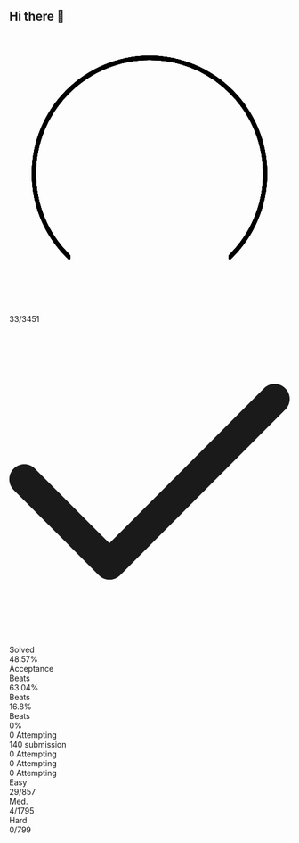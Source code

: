 ## Hi there 👋
<div class="flex w-full gap-2 h-[148px]"><div class="rounded-sd-sm relative flex h-full flex-1 cursor-pointer items-center justify-center overflow-hidden bg-layer-1 dark:bg-dark-layer-1 shadow-[unset]"><div class="relative aspect-[1/1] w-[160px] overflow-hidden"><div class="absolute left-1/2 top-1/2 h-[113%] w-[113%] translate-x-[-50%] translate-y-[-44%]"><svg viewBox="0 0 100 100" xmlns="http://www.w3.org/2000/svg" class="absolute left-0 top-0 h-full w-full fill-transparent"><defs><clipPath id="bar-mask"><path fill-rule="evenodd" clip-rule="evenodd" d="M21.3622 21.3622C5.54592 37.1784 5.54592 62.8216 21.3622 78.6378C21.9479 79.2236 21.9479 80.1734 21.3622 80.7591C20.7764 81.3449 19.8266 81.3449 19.2408 80.7591C2.25303 63.7713 2.25303 36.2287 19.2408 19.2409C36.2286 2.25305 63.7713 2.25305 80.7591 19.2409C97.7469 36.2287 97.7469 63.7713 80.7591 80.7591C80.1733 81.3449 79.2236 81.3449 78.6378 80.7591C78.052 80.1734 78.052 79.2236 78.6378 78.6378C94.454 62.8216 94.454 37.1784 78.6378 21.3622C62.8216 5.54594 37.1784 5.54594 21.3622 21.3622Z"></path></clipPath></defs><g clip-path="url(#bar-mask)"><g class="duration-400 origin-center translate-x-0 transition-all ease-[cubic-bezier(.6,1.37,.81,.97)]" style="--tw-rotate:225deg"><circle cx="50" cy="50" r="42" class="fill-transparent qa_6R duration-400 transition-all ease-[cubic-bezier(.6,1.37,.81,.97)] stroke-sd-easy/20" style="stroke-width: 3; stroke-linecap: round; stroke-dasharray: 46.2199, 217.78; stroke-dashoffset: 66;"></circle><circle cx="50" cy="50" r="42" class="fill-transparent qa_6R duration-400 transition-all ease-[cubic-bezier(.6,1.37,.81,.97)] stroke-sd-easy" style="stroke-width: 3; stroke-linecap: round; stroke-dasharray: 1.56403, 262.436; stroke-dashoffset: 66;"></circle></g><g class="duration-400 origin-center translate-x-0 transition-all ease-[cubic-bezier(.6,1.37,.81,.97)]" style="--tw-rotate: 296.1271225731672deg;"><circle cx="50" cy="50" r="42" class="fill-transparent qa_6R duration-400 transition-all ease-[cubic-bezier(.6,1.37,.81,.97)] stroke-sd-medium/20" style="stroke-width: 3; stroke-linecap: round; stroke-dasharray: 96.8083, 167.192; stroke-dashoffset: 66;"></circle><circle cx="50" cy="50" r="42" class="fill-transparent qa_6R duration-400 transition-all ease-[cubic-bezier(.6,1.37,.81,.97)] stroke-sd-medium" style="stroke-width: 3; stroke-linecap: round; stroke-dasharray: 0.215729, 263.784; stroke-dashoffset: 66;"></circle></g><g class="duration-400 origin-center translate-x-0 transition-all ease-[cubic-bezier(.6,1.37,.81,.97)]" style="--tw-rotate: 436.2384236453202deg;"><circle cx="50" cy="50" r="42" class="fill-transparent qa_6R duration-400 transition-all ease-[cubic-bezier(.6,1.37,.81,.97)] stroke-sd-hard/20" style="stroke-width: 3; stroke-linecap: round; stroke-dasharray: 43.0918, 220.908; stroke-dashoffset: 66;"></circle><circle cx="50" cy="50" r="42" class="fill-transparent qa_6R aH1ck duration-400 transition-all ease-[cubic-bezier(.6,1.37,.81,.97)] stroke-sd-hard" style="stroke-width:3;stroke-linecap:round;stroke-dasharray:0 264;stroke-dashoffset:66"></circle></g></g></svg></div><div class="absolute inset-0"><div class="text-sd-foreground pointer-events-none absolute left-1/2 top-1/2 flex -translate-x-1/2 -translate-y-1/2 flex-col items-center gap-0.5 text-sm transition-opacity duration-200 opacity-100 delay-200"><div><span class="text-[30px] font-semibold leading-[32px]">33</span><span>/<!-- -->3451</span></div><div class="relative"><div class="text-[12px] leading-[normal] p-[1px] before:block before:h-3 before:w-3 text-sd-success absolute right-[calc(100%+2px)] top-1/2 -translate-y-1/2"><svg aria-hidden="true" focusable="false" data-prefix="far" data-icon="check" class="svg-inline--fa fa-check absolute left-1/2 top-1/2 -translate-x-1/2 -translate-y-1/2" role="img" xmlns="http://www.w3.org/2000/svg" viewBox="0 0 448 512"><path fill="currentColor" d="M441 103c9.4 9.4 9.4 24.6 0 33.9L177 401c-9.4 9.4-24.6 9.4-33.9 0L7 265c-9.4-9.4-9.4-24.6 0-33.9s24.6-9.4 33.9 0l119 119L407 103c9.4-9.4 24.6-9.4 33.9 0z"></path></svg></div>Solved</div></div><div class="text-sd-foreground pointer-events-none absolute left-1/2 top-1/2 flex -translate-x-1/2 -translate-y-1/2 flex-col items-center gap-0.5 text-sm transition-opacity duration-200 opacity-0"><div><span class="text-[30px] font-semibold leading-[32px]">48</span><span>.57<!-- -->%</span></div><div>Acceptance</div></div><div class="text-sd-foreground pointer-events-none absolute left-1/2 top-1/2 flex -translate-x-1/2 -translate-y-1/2 flex-col items-center gap-0.5 text-sm transition-opacity duration-200 opacity-0"><div>Beats</div><div><span class="text-[30px] font-semibold leading-[32px]">63</span><span>.04<!-- -->%</span></div></div><div class="text-sd-foreground pointer-events-none absolute left-1/2 top-1/2 flex -translate-x-1/2 -translate-y-1/2 flex-col items-center gap-0.5 text-sm transition-opacity duration-200 opacity-0"><div>Beats</div><div><span class="text-[30px] font-semibold leading-[32px]">16</span><span>.8<!-- -->%</span></div></div><div class="text-sd-foreground pointer-events-none absolute left-1/2 top-1/2 flex -translate-x-1/2 -translate-y-1/2 flex-col items-center gap-0.5 text-sm transition-opacity duration-200 opacity-0"><div>Beats</div><div><span class="text-[30px] font-semibold leading-[32px]">0</span><span><!-- -->%</span></div></div><div class="text-sd-muted-foreground absolute bottom-[5%] left-1/2 -translate-x-1/2 whitespace-nowrap text-xs transition-opacity duration-200 opacity-100 delay-200"><span class="font-semibold">0</span><span> <!-- -->Attempting</span></div><div class="text-sd-muted-foreground absolute bottom-[5%] left-1/2 -translate-x-1/2 whitespace-nowrap text-xs transition-opacity duration-200 opacity-0"><span class="font-semibold">140</span><span> <!-- -->submission</span></div><div class="text-sd-muted-foreground absolute bottom-[5%] left-1/2 -translate-x-1/2 whitespace-nowrap text-xs transition-opacity duration-200 opacity-0"><span class="font-semibold">0</span><span> <!-- -->Attempting</span></div><div class="text-sd-muted-foreground absolute bottom-[5%] left-1/2 -translate-x-1/2 whitespace-nowrap text-xs transition-opacity duration-200 opacity-0"><span class="font-semibold">0</span><span> <!-- -->Attempting</span></div><div class="text-sd-muted-foreground absolute bottom-[5%] left-1/2 -translate-x-1/2 whitespace-nowrap text-xs transition-opacity duration-200 opacity-0"><span class="font-semibold">0</span><span> <!-- -->Attempting</span></div></div></div></div><div class="flex h-full w-[90px] flex-none flex-col gap-2"><div class="rounded-sd-sm flex w-full flex-1 flex-col items-center justify-center gap-0.5 shadow-[unset] bg-[rgba(0,0,0,0.02)] dark:bg-[rgba(255,255,255,0.06)]"><div class="text-xs font-medium text-sd-easy">Easy</div><div class="text-sd-foreground text-xs font-medium">29/857</div></div><div class="rounded-sd-sm flex w-full flex-1 flex-col items-center justify-center gap-0.5 shadow-[unset] bg-[rgba(0,0,0,0.02)] dark:bg-[rgba(255,255,255,0.06)]"><div class="text-xs font-medium text-sd-medium">Med.</div><div class="text-sd-foreground text-xs font-medium">4/1795</div></div><div class="rounded-sd-sm flex w-full flex-1 flex-col items-center justify-center gap-0.5 shadow-[unset] bg-[rgba(0,0,0,0.02)] dark:bg-[rgba(255,255,255,0.06)]"><div class="text-xs font-medium text-sd-hard">Hard</div><div class="text-sd-foreground text-xs font-medium">0/799</div></div></div></div>
<!--
**Beedrick/Beedrick** is a ✨ _special_ ✨ repository because its `README.md` (this file) appears on your GitHub profile.

Here are some ideas to get you started:

- 🔭 I’m currently working on ...
- 🌱 I’m currently learning ...
- 👯 I’m looking to collaborate on ...
- 🤔 I’m looking for help with ...
- 💬 Ask me about ...
- 📫 How to reach me: ...
- 😄 Pronouns: ...
- ⚡ Fun fact: ...
-->

